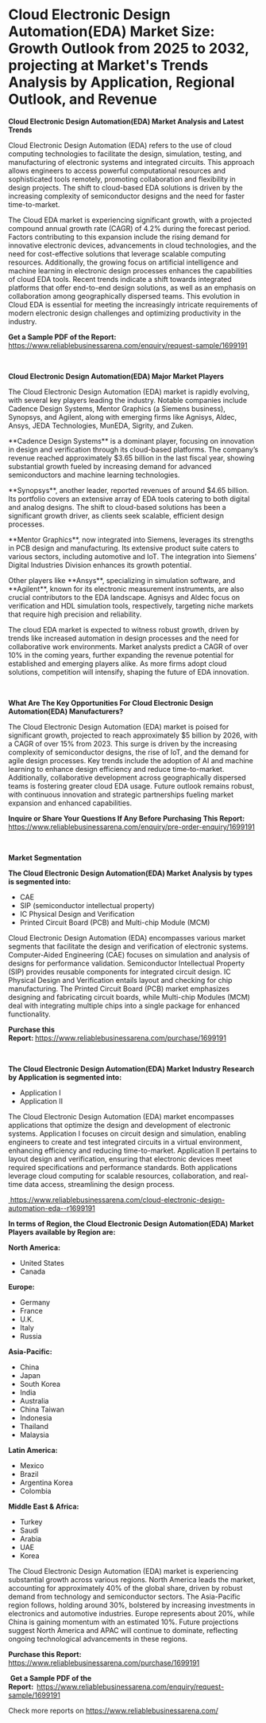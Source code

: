 <p><h1>Cloud Electronic Design Automation(EDA) Market Size: Growth Outlook from 2025 to 2032, projecting at Market's Trends Analysis by Application, Regional Outlook, and Revenue</h1></p><p><strong>Cloud Electronic Design Automation(EDA) Market Analysis and Latest Trends</strong></p>
<p><p>Cloud Electronic Design Automation (EDA) refers to the use of cloud computing technologies to facilitate the design, simulation, testing, and manufacturing of electronic systems and integrated circuits. This approach allows engineers to access powerful computational resources and sophisticated tools remotely, promoting collaboration and flexibility in design projects. The shift to cloud-based EDA solutions is driven by the increasing complexity of semiconductor designs and the need for faster time-to-market. </p><p>The Cloud EDA market is experiencing significant growth, with a projected compound annual growth rate (CAGR) of 4.2% during the forecast period. Factors contributing to this expansion include the rising demand for innovative electronic devices, advancements in cloud technologies, and the need for cost-effective solutions that leverage scalable computing resources. Additionally, the growing focus on artificial intelligence and machine learning in electronic design processes enhances the capabilities of cloud EDA tools. Recent trends indicate a shift towards integrated platforms that offer end-to-end design solutions, as well as an emphasis on collaboration among geographically dispersed teams. This evolution in Cloud EDA is essential for meeting the increasingly intricate requirements of modern electronic design challenges and optimizing productivity in the industry.</p></p>
<p><strong>Get a Sample PDF of the Report:&nbsp;</strong> <a href="https://www.reliablebusinessarena.com/enquiry/request-sample/1699191?utm_campaign=1891&utm_medium=2&utm_source=Github&utm_content=ia&utm_term=09012025&utm_id=cloud-electronic-design-automationeda">https://www.reliablebusinessarena.com/enquiry/request-sample/1699191</a></p>
<p>&nbsp;</p>
<p><strong>Cloud Electronic Design Automation(EDA) Major Market Players</strong></p>
<p><p>The Cloud Electronic Design Automation (EDA) market is rapidly evolving, with several key players leading the industry. Notable companies include Cadence Design Systems, Mentor Graphics (a Siemens business), Synopsys, and Agilent, along with emerging firms like Agnisys, Aldec, Ansys, JEDA Technologies, MunEDA, Sigrity, and Zuken.</p><p>**Cadence Design Systems** is a dominant player, focusing on innovation in design and verification through its cloud-based platforms. The company’s revenue reached approximately $3.65 billion in the last fiscal year, showing substantial growth fueled by increasing demand for advanced semiconductors and machine learning technologies.</p><p>**Synopsys**, another leader, reported revenues of around $4.65 billion. Its portfolio covers an extensive array of EDA tools catering to both digital and analog designs. The shift to cloud-based solutions has been a significant growth driver, as clients seek scalable, efficient design processes.</p><p>**Mentor Graphics**, now integrated into Siemens, leverages its strengths in PCB design and manufacturing. Its extensive product suite caters to various sectors, including automotive and IoT. The integration into Siemens’ Digital Industries Division enhances its growth potential.</p><p>Other players like **Ansys**, specializing in simulation software, and **Agilent**, known for its electronic measurement instruments, are also crucial contributors to the EDA landscape. Agnisys and Aldec focus on verification and HDL simulation tools, respectively, targeting niche markets that require high precision and reliability.</p><p>The cloud EDA market is expected to witness robust growth, driven by trends like increased automation in design processes and the need for collaborative work environments. Market analysts predict a CAGR of over 10% in the coming years, further expanding the revenue potential for established and emerging players alike. As more firms adopt cloud solutions, competition will intensify, shaping the future of EDA innovation.</p></p>
<p>&nbsp;</p>
<p><strong>What Are The Key Opportunities For Cloud Electronic Design Automation(EDA) Manufacturers?</strong></p>
<p><p>The Cloud Electronic Design Automation (EDA) market is poised for significant growth, projected to reach approximately $5 billion by 2026, with a CAGR of over 15% from 2023. This surge is driven by the increasing complexity of semiconductor designs, the rise of IoT, and the demand for agile design processes. Key trends include the adoption of AI and machine learning to enhance design efficiency and reduce time-to-market. Additionally, collaborative development across geographically dispersed teams is fostering greater cloud EDA usage. Future outlook remains robust, with continuous innovation and strategic partnerships fueling market expansion and enhanced capabilities.</p></p>
<p><strong>Inquire or Share Your Questions If Any Before Purchasing This Report:</strong> <a href="https://www.reliablebusinessarena.com/enquiry/pre-order-enquiry/1699191?utm_campaign=1891&utm_medium=2&utm_source=Github&utm_content=ia&utm_term=09012025&utm_id=cloud-electronic-design-automationeda">https://www.reliablebusinessarena.com/enquiry/pre-order-enquiry/1699191</a></p>
<p>&nbsp;</p>
<p><strong>Market Segmentation</strong></p>
<p><strong>The Cloud Electronic Design Automation(EDA) Market Analysis by types is segmented into:</strong></p>
<p><ul><li>CAE</li><li>SIP (semiconductor intellectual property)</li><li>IC Physical Design and Verification</li><li>Printed Circuit Board (PCB) and Multi-chip Module (MCM)</li></ul></p>
<p><p>Cloud Electronic Design Automation (EDA) encompasses various market segments that facilitate the design and verification of electronic systems. Computer-Aided Engineering (CAE) focuses on simulation and analysis of designs for performance validation. Semiconductor Intellectual Property (SIP) provides reusable components for integrated circuit design. IC Physical Design and Verification entails layout and checking for chip manufacturing. The Printed Circuit Board (PCB) market emphasizes designing and fabricating circuit boards, while Multi-chip Modules (MCM) deal with integrating multiple chips into a single package for enhanced functionality.</p></p>
<p><strong>Purchase this Report:&nbsp;</strong><a href="https://www.reliablebusinessarena.com/purchase/1699191?utm_campaign=1891&utm_medium=2&utm_source=Github&utm_content=ia&utm_term=09012025&utm_id=cloud-electronic-design-automationeda">https://www.reliablebusinessarena.com/purchase/1699191</a></p>
<p>&nbsp;</p>
<p><strong>The Cloud Electronic Design Automation(EDA) Market Industry Research by Application is segmented into:</strong></p>
<p><ul><li>Application I</li><li>Application II</li></ul></p>
<p><p>The Cloud Electronic Design Automation (EDA) market encompasses applications that optimize the design and development of electronic systems. Application I focuses on circuit design and simulation, enabling engineers to create and test integrated circuits in a virtual environment, enhancing efficiency and reducing time-to-market. Application II pertains to layout design and verification, ensuring that electronic devices meet required specifications and performance standards. Both applications leverage cloud computing for scalable resources, collaboration, and real-time data access, streamlining the design process.</p></p>
<p><a href="https://www.reliablebusinessarena.com/cloud-electronic-design-automation-eda--r1699191?utm_campaign=1891&utm_medium=2&utm_source=Github&utm_content=ia&utm_term=09012025&utm_id=cloud-electronic-design-automationeda">&nbsp;https://www.reliablebusinessarena.com/cloud-electronic-design-automation-eda--r1699191</a></p>
<p><strong>In terms of Region, the Cloud Electronic Design Automation(EDA) Market Players available by Region are:</strong></p>
<p>
    <p> <strong> North America: </strong>
        <ul>
            <li>United States</li>
            <li>Canada</li>
        </ul>
        </p> 
    <p> <strong> Europe: </strong>
        <ul>
            <li>Germany</li>
            <li>France</li>
            <li>U.K.</li>
            <li>Italy</li>
            <li>Russia</li>
        </ul>
        </p> 
    <p> <strong> Asia-Pacific: </strong>
        <ul>
            <li>China</li>
            <li>Japan</li>
            <li>South Korea</li>
            <li>India</li>
            <li>Australia</li>
            <li>China Taiwan</li>
            <li>Indonesia</li>
            <li>Thailand</li>
            <li>Malaysia</li>
        </ul>
        </p> 
    <p> <strong> Latin America: </strong>
        <ul>
            <li>Mexico</li>
            <li>Brazil</li>
            <li>Argentina Korea</li>
            <li>Colombia</li>
        </ul>
        </p> 
    <p> <strong> Middle East & Africa: </strong>
        <ul>
            <li>Turkey</li>
            <li>Saudi</li>
            <li>Arabia</li>
            <li>UAE</li>
            <li>Korea</li>
        </ul>
    </p>
    </p>
<p><p>The Cloud Electronic Design Automation (EDA) market is experiencing substantial growth across various regions. North America leads the market, accounting for approximately 40% of the global share, driven by robust demand from technology and semiconductor sectors. The Asia-Pacific region follows, holding around 30%, bolstered by increasing investments in electronics and automotive industries. Europe represents about 20%, while China is gaining momentum with an estimated 10%. Future projections suggest North America and APAC will continue to dominate, reflecting ongoing technological advancements in these regions.</p></p>
<p><strong>Purchase this Report: </strong><a href="https://www.reliablebusinessarena.com/purchase/1699191?utm_campaign=1891&utm_medium=2&utm_source=Github&utm_content=ia&utm_term=09012025&utm_id=cloud-electronic-design-automationeda">https://www.reliablebusinessarena.com/purchase/1699191</a></p>
<p>&nbsp;<strong>Get a Sample PDF of the Report:&nbsp;&nbsp;</strong><a href="https://www.reliablebusinessarena.com/enquiry/request-sample/1699191?utm_campaign=1891&utm_medium=2&utm_source=Github&utm_content=ia&utm_term=09012025&utm_id=cloud-electronic-design-automationeda">https://www.reliablebusinessarena.com/enquiry/request-sample/1699191</a></p>
<p><strong></strong></p>
<p>Check more reports on <a href="https://www.reliablebusinessarena.com/?utm_campaign=1891&utm_medium=2&utm_source=Github&utm_content=ia&utm_term=09012025&utm_id=cloud-electronic-design-automationeda">https://www.reliablebusinessarena.com/</a></p>